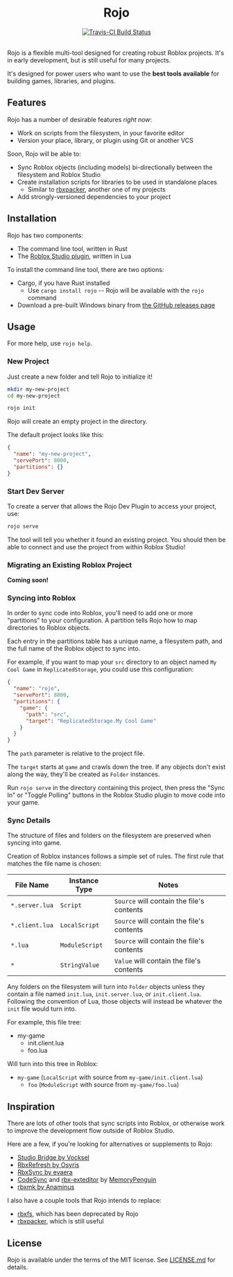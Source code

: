 <h1 align="center">Rojo</h1>
<div align="center">
	<a href="https://travis-ci.org/LPGhatguy/Rojo">
		<img src="https://api.travis-ci.org/LPGhatguy/Rojo.svg?branch=master" alt="Travis-CI Build Status" />
	</a>
</div>

<div>&nbsp;</div>

Rojo is a flexible multi-tool designed for creating robust Roblox projects. It's in early development, but is still useful for many projects.

It's designed for power users who want to use the **best tools available** for building games, libraries, and plugins.

## Features

Rojo has a number of desirable features *right now*:

* Work on scripts from the filesystem, in your favorite editor
* Version your place, library, or plugin using Git or another VCS

Soon, Rojo will be able to:

* Sync Roblox objects (including models) bi-directionally between the filesystem and Roblox Studio
* Create installation scripts for libraries to be used in standalone places
	* Similar to [rbxpacker](https://github.com/LPGhatguy/rbxpacker), another one of my projects
* Add strongly-versioned dependencies to your project

## Installation
Rojo has two components:
* The command line tool, written in Rust
* The [Roblox Studio plugin](https://www.roblox.com/library/1211549683/Rojo-v0-0-0), written in Lua

To install the command line tool, there are two options:
* Cargo, if you have Rust installed
	* Use `cargo install rojo` -- Rojo will be available with the `rojo` command
* Download a pre-built Windows binary from [the GitHub releases page](https://github.com/LPGhatguy/rojo/releases)

## Usage
For more help, use `rojo help`.

### New Project
Just create a new folder and tell Rojo to initialize it!

```sh
mkdir my-new-project
cd my-new-project

rojo init
```

Rojo will create an empty project in the directory.

The default project looks like this:

```json
{
  "name": "my-new-project",
  "servePort": 8000,
  "partitions": {}
}
```

### Start Dev Server
To create a server that allows the Rojo Dev Plugin to access your project, use:

```sh
rojo serve
```

The tool will tell you whether it found an existing project. You should then be able to connect and use the project from within Roblox Studio!

### Migrating an Existing Roblox Project
**Coming soon!**

### Syncing into Roblox
In order to sync code into Roblox, you'll need to add one or more "partitions" to your configuration. A partition tells Rojo how to map directories to Roblox objects.

Each entry in the partitions table has a unique name, a filesystem path, and the full name of the Roblox object to sync into.

For example, if you want to map your `src` directory to an object named `My Cool Game` in `ReplicatedStorage`, you could use this configuration:

```json
{
  "name": "rojo",
  "servePort": 8000,
  "partitions": {
    "game": {
      "path": "src",
      "target": "ReplicatedStorage.My Cool Game"
    }
  }
}
```

The `path` parameter is relative to the project file.

The `target` starts at `game` and crawls down the tree. If any objects don't exist along the way, they'll be created as `Folder` instances.

Run `rojo serve` in the directory containing this project, then press the "Sync In" or "Toggle Polling" buttons in the Roblox Studio plugin to move code into your game.

### Sync Details
The structure of files and folders on the filesystem are preserved when syncing into game.

Creation of Roblox instances follows a simple set of rules. The first rule that matches the file name is chosen:

| File Name      | Instance Type  | Notes                                     |
| -------------- | -------------- | ----------------------------------------- |
| `*.server.lua` | `Script`       | `Source` will contain the file's contents |
| `*.client.lua` | `LocalScript`  | `Source` will contain the file's contents |
| `*.lua`        | `ModuleScript` | `Source` will contain the file's contents |
| `*`            | `StringValue`  | `Value` will contain the file's contents  |

Any folders on the filesystem will turn into `Folder` objects unless they contain a file named `init.lua`, `init.server.lua`, or `init.client.lua`. Following the convention of Lua, those objects will instead be whatever the `init` file would turn into.

For example, this file tree:

* my-game
	* init.client.lua
	* foo.lua

Will turn into this tree in Roblox:

* `my-game` (`LocalScript` with source from `my-game/init.client.lua`)
	* `foo` (`ModuleScript` with source from `my-game/foo.lua`)

## Inspiration
There are lots of other tools that sync scripts into Roblox, or otherwise work to improve the development flow outside of Roblox Studio.

Here are a few, if you're looking for alternatives or supplements to Rojo:
* [Studio Bridge by Vocksel](https://github.com/vocksel/studio-bridge)
* [RbxRefresh by Osyris](https://github.com/osyrisrblx/RbxRefresh)
* [RbxSync by evaera](https://github.com/evaera/RbxSync)
* [CodeSync](https://github.com/MemoryPenguin/CodeSync) and [rbx-exteditor](https://github.com/MemoryPenguin/rbx-exteditor) by [MemoryPenguin](https://github.com/MemoryPenguin)
* [rbxmk by Anaminus](https://github.com/anaminus/rbxmk)

I also have a couple tools that Rojo intends to replace:
* [rbxfs](https://github.com/LPGhatguy/rbxfs), which has been deprecated by Rojo
* [rbxpacker](https://github.com/LPGhatguy/rbxpacker), which is still useful

## License
Rojo is available under the terms of the MIT license. See [LICENSE.md](LICENSE.md) for details.